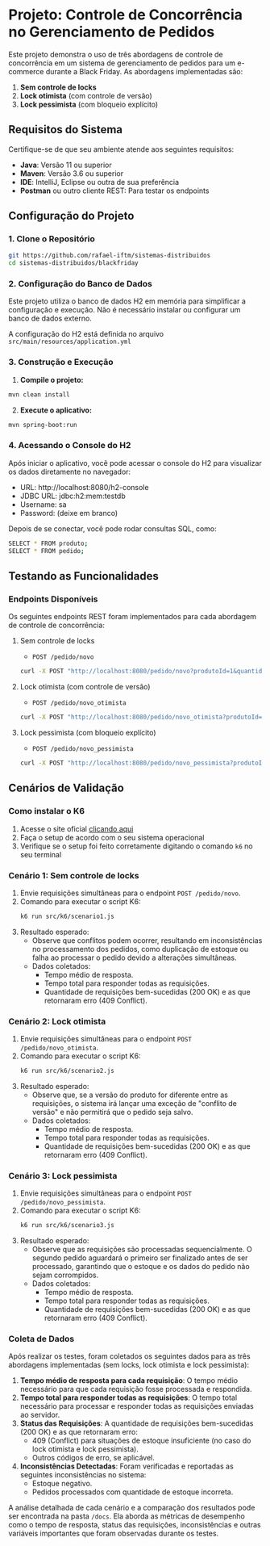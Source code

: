 # Projeto: Controle de Concorrência no Gerenciamento de Pedidos

Este projeto demonstra o uso de três abordagens de controle de concorrência em um sistema de gerenciamento de pedidos para um e-commerce durante a Black Friday. As abordagens implementadas são:

1. **Sem controle de locks**
2. **Lock otimista** (com controle de versão)
3. **Lock pessimista** (com bloqueio explícito)

## Requisitos do Sistema

Certifique-se de que seu ambiente atende aos seguintes requisitos:

- **Java**: Versão 11 ou superior
- **Maven**: Versão 3.6 ou superior
- **IDE**: IntelliJ, Eclipse ou outra de sua preferência
- **Postman** ou outro cliente REST: Para testar os endpoints

## Configuração do Projeto

### 1. Clone o Repositório

```bash
git https://github.com/rafael-iftm/sistemas-distribuidos
cd sistemas-distribuidos/blackfriday
```

### 2. Configuração do Banco de Dados

Este projeto utiliza o banco de dados H2 em memória para simplificar a configuração e execução. Não é necessário instalar ou configurar um banco de dados externo.

A configuração do H2 está definida no arquivo `src/main/resources/application.yml`

### 3. Construção e Execução

1. **Compile o projeto:**

```bash
mvn clean install
```

2. **Execute o aplicativo:**

```bash
mvn spring-boot:run
```

### 4. Acessando o Console do H2

Após iniciar o aplicativo, você pode acessar o console do H2 para visualizar os dados diretamente no navegador:

- URL: http://localhost:8080/h2-console
- JDBC URL: jdbc:h2:mem:testdb
- Username: sa
- Password: (deixe em branco)

Depois de se conectar, você pode rodar consultas SQL, como:

```bash
SELECT * FROM produto;
SELECT * FROM pedido;
```

## Testando as Funcionalidades

### Endpoints Disponíveis

Os seguintes endpoints REST foram implementados para cada abordagem de controle de concorrência:

1. Sem controle de locks
    - `POST /pedido/novo`

    ```bash
    curl -X POST "http://localhost:8080/pedido/novo?produtoId=1&quantidade=2"
    ```

2. Lock otimista (com controle de versão)
    - `POST /pedido/novo_otimista`

    ```bash
    curl -X POST "http://localhost:8080/pedido/novo_otimista?produtoId=1&quantidade=2"
    ```

3. Lock pessimista (com bloqueio explícito)
    - `POST /pedido/novo_pessimista`

    ```bash
    curl -X POST "http://localhost:8080/pedido/novo_pessimista?produtoId=1&quantidade=2"
    ```

## Cenários de Validação

### Como instalar o K6
1. Acesse o site oficial [clicando aqui](https://grafana.com/docs/k6/latest/set-up/install-k6/)
2. Faça o setup de acordo com o seu sistema operacional
3. Verifique se o setup foi feito corretamente digitando o comando `k6` no seu terminal

### Cenário 1: Sem controle de locks

1. Envie requisições simultâneas para o endpoint `POST /pedido/novo`.
2. Comando para executar o script K6:
    ```bash
    k6 run src/k6/scenario1.js
    ```
3. Resultado esperado:
   - Observe que conflitos podem ocorrer, resultando em inconsistências no processamento dos pedidos, como duplicação de estoque ou falha ao processar o pedido devido a alterações simultâneas.
   - Dados coletados:
     - Tempo médio de resposta.
     - Tempo total para responder todas as requisições.
     - Quantidade de requisições bem-sucedidas (200 OK) e as que retornaram erro (409 Conflict).

### Cenário 2: Lock otimista

1. Envie requisições simultâneas para o endpoint `POST /pedido/novo_otimista`.
2. Comando para executar o script K6:
    ```bash
    k6 run src/k6/scenario2.js
    ```
3. Resultado esperado:
   - Observe que, se a versão do produto for diferente entre as requisições, o sistema irá lançar uma exceção de "conflito de versão" e não permitirá que o pedido seja salvo.
   - Dados coletados:
     - Tempo médio de resposta.
     - Tempo total para responder todas as requisições.
     - Quantidade de requisições bem-sucedidas (200 OK) e as que retornaram erro (409 Conflict).

### Cenário 3: Lock pessimista

1. Envie requisições simultâneas para o endpoint `POST /pedido/novo_pessimista`.
2. Comando para executar o script K6:
    ```bash
    k6 run src/k6/scenario3.js
    ```
3. Resultado esperado:
   - Observe que as requisições são processadas sequencialmente. O segundo pedido aguardará o primeiro ser finalizado antes de ser processado, garantindo que o estoque e os dados do pedido não sejam corrompidos.
   - Dados coletados:
     - Tempo médio de resposta.
     - Tempo total para responder todas as requisições.
     - Quantidade de requisições bem-sucedidas (200 OK) e as que retornaram erro (409 Conflict).

### Coleta de Dados

Após realizar os testes, foram coletados os seguintes dados para as três abordagens implementadas (sem locks, lock otimista e lock pessimista):

1. **Tempo médio de resposta para cada requisição**: O tempo médio necessário para que cada requisição fosse processada e respondida.
2. **Tempo total para responder todas as requisições**: O tempo total necessário para processar e responder todas as requisições enviadas ao servidor.
3. **Status das Requisições**: A quantidade de requisições bem-sucedidas (200 OK) e as que retornaram erro:
   - 409 (Conflict) para situações de estoque insuficiente (no caso do lock otimista e lock pessimista).
   - Outros códigos de erro, se aplicável.
4. **Inconsistências Detectadas**: Foram verificadas e reportadas as seguintes inconsistências no sistema:
   - Estoque negativo.
   - Pedidos processados com quantidade de estoque incorreta.

A análise detalhada de cada cenário e a comparação dos resultados pode ser encontrada na pasta `/docs`. Ela aborda as métricas de desempenho como o tempo de resposta, status das requisições, inconsistências e outras variáveis importantes que foram observadas durante os testes.
